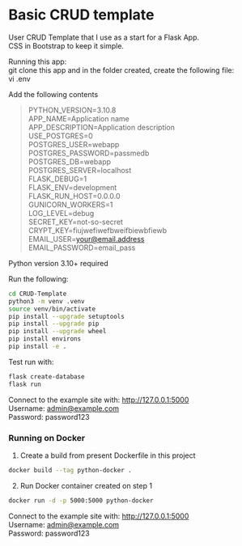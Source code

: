 # Basic CRUD template

User CRUD Template that I use as a start for a Flask App.  
CSS in Bootstrap to keep it simple.  

Running this app:  
git clone this app and in the folder created, create the following file:  
vi .env  

Add the following contents
>PYTHON_VERSION=3.10.8  
APP_NAME=Application name  
APP_DESCRIPTION=Application description  
USE_POSTGRES=0  
POSTGRES_USER=webapp  
POSTGRES_PASSWORD=passmedb  
POSTGRES_DB=webapp  
POSTGRES_SERVER=localhost  
FLASK_DEBUG=1  
FLASK_ENV=development  
FLASK_RUN_HOST=0.0.0.0  
GUNICORN_WORKERS=1  
LOG_LEVEL=debug  
SECRET_KEY=not-so-secret  
CRYPT_KEY=fiujwefiwefbweifbiewbfiewb  
EMAIL_USER=<your@email.address>  
EMAIL_PASSWORD=email_pass  

Python version 3.10+ required  

Run the following:  

```bash
cd CRUD-Template
python3 -m venv .venv  
source venv/bin/activate  
pip install --upgrade setuptools  
pip install --upgrade pip  
pip install --upgrade wheel  
pip install environs  
pip install -e .  
```

Test run with:  

```bash
flask create-database  
flask run
```  

Connect to the example site with: <http://127.0.0.1:5000>  
Username: <admin@example.com>  
Password: password123

### Running on Docker

1. Create a build from present Dockerfile in this project

```bash
docker build --tag python-docker .
```

2. Run Docker container created on step 1

```bash
docker run -d -p 5000:5000 python-docker
```

Connect to the example site with: <http://127.0.0.1:5000>  
Username: <admin@example.com>  
Password: password123  
